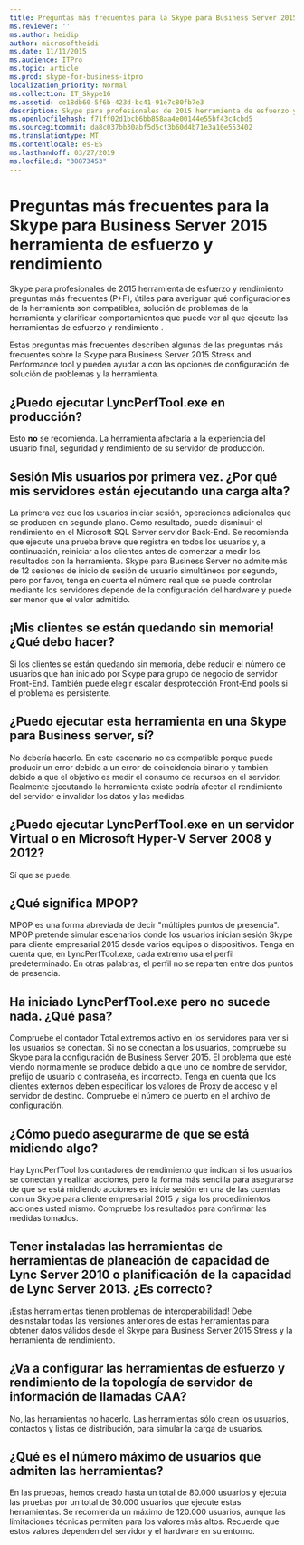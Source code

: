 ```yaml
---
title: Preguntas más frecuentes para la Skype para Business Server 2015 herramienta de esfuerzo y rendimiento
ms.reviewer: ''
ms.author: heidip
author: microsoftheidi
ms.date: 11/11/2015
ms.audience: ITPro
ms.topic: article
ms.prod: skype-for-business-itpro
localization_priority: Normal
ms.collection: IT_Skype16
ms.assetid: ce18db60-5f6b-423d-bc41-91e7c80fb7e3
description: Skype para profesionales de 2015 herramienta de esfuerzo y rendimiento preguntas más frecuentes (P+F), útiles para averiguar qué configuraciones de la herramienta son compatibles, solución de problemas de la herramienta y clarificar comportamientos que puede ver al que ejecute las herramientas de esfuerzo y rendimiento .
ms.openlocfilehash: f71ff02d1bcb6bb858aa4e00144e55bf43c4cbd5
ms.sourcegitcommit: da8c037bb30abf5d5cf3b60d4b71e3a10e553402
ms.translationtype: MT
ms.contentlocale: es-ES
ms.lasthandoff: 03/27/2019
ms.locfileid: "30873453"
---
```

# <a name="faq-for-the-skype-for-business-server-2015-stress-and-performance-tool"></a>Preguntas más frecuentes para la Skype para Business Server 2015 herramienta de esfuerzo y rendimiento
 
Skype para profesionales de 2015 herramienta de esfuerzo y rendimiento preguntas más frecuentes (P+F), útiles para averiguar qué configuraciones de la herramienta son compatibles, solución de problemas de la herramienta y clarificar comportamientos que puede ver al que ejecute las herramientas de esfuerzo y rendimiento .
  
 Estas preguntas más frecuentes describen algunas de las preguntas más frecuentes sobre la Skype para Business Server 2015 Stress and Performance tool y pueden ayudar a con las opciones de configuración de solución de problemas y la herramienta.
  
## <a name="can-i-run-lyncperftoolexe-in-production"></a>¿Puedo ejecutar LyncPerfTool.exe en producción?

Esto **no** se recomienda. La herramienta afectaría a la experiencia del usuario final, seguridad y rendimiento de su servidor de producción.
  
## <a name="im-logging-my-users-on-for-the-first-time-why-are-my-servers-running-a-high-load"></a>Sesión Mis usuarios por primera vez. ¿Por qué mis servidores están ejecutando una carga alta?

La primera vez que los usuarios iniciar sesión, operaciones adicionales que se producen en segundo plano. Como resultado, puede disminuir el rendimiento en el Microsoft SQL Server servidor Back-End. Se recomienda que ejecute una prueba breve que registra en todos los usuarios y, a continuación, reiniciar a los clientes antes de comenzar a medir los resultados con la herramienta. Skype para Business Server no admite más de 12 sesiones de inicio de sesión de usuario simultáneos por segundo, pero por favor, tenga en cuenta el número real que se puede controlar mediante los servidores depende de la configuración del hardware y puede ser menor que el valor admitido.
  
## <a name="my-clients-are-running-out-of-memory-what-should-i-do"></a>¡Mis clientes se están quedando sin memoria! ¿Qué debo hacer?

Si los clientes se están quedando sin memoria, debe reducir el número de usuarios que han iniciado por Skype para grupo de negocio de servidor Front-End. También puede elegir escalar desprotección Front-End pools si el problema es persistente.
  
## <a name="can-i-run-this-tool-on-a-skype-for-business-server-itself"></a>¿Puedo ejecutar esta herramienta en una Skype para Business server, sí?

No debería hacerlo. En este escenario no es compatible porque puede producir un error debido a un error de coincidencia binario y también debido a que el objetivo es medir el consumo de recursos en el servidor. Realmente ejecutando la herramienta existe podría afectar al rendimiento del servidor e invalidar los datos y las medidas.
  
## <a name="can-i-run-lyncperftoolexe-on-a-virtual-server-or-on-microsoft-hyper-v-server-20082012"></a>¿Puedo ejecutar LyncPerfTool.exe en un servidor Virtual o en Microsoft Hyper-V Server 2008 y 2012?

Sí que se puede.
  
## <a name="what-does-mpop-mean"></a>¿Qué significa MPOP?

MPOP es una forma abreviada de decir "múltiples puntos de presencia". MPOP pretende simular escenarios donde los usuarios inician sesión Skype para cliente empresarial 2015 desde varios equipos o dispositivos. Tenga en cuenta que, en LyncPerfTool.exe, cada extremo usa el perfil predeterminado. En otras palabras, el perfil no se reparten entre dos puntos de presencia.
  
## <a name="i-started-lyncperftoolexe-but-nothing-is-happening-whats-going-on"></a>Ha iniciado LyncPerfTool.exe pero no sucede nada. ¿Qué pasa?

Compruebe el contador Total extremos activo en los servidores para ver si los usuarios se conectan. Si no se conectan a los usuarios, compruebe su Skype para la configuración de Business Server 2015. El problema que esté viendo normalmente se produce debido a que uno de nombre de servidor, prefijo de usuario o contraseña, es incorrecto. Tenga en cuenta que los clientes externos deben especificar los valores de Proxy de acceso y el servidor de destino. Compruebe el número de puerto en el archivo de configuración.
  
## <a name="how-can-i-be-sure-that-something-is-being-measured"></a>¿Cómo puedo asegurarme de que se está midiendo algo?

Hay LyncPerfTool los contadores de rendimiento que indican si los usuarios se conectan y realizar acciones, pero la forma más sencilla para asegurarse de que se está midiendo acciones es inicie sesión en una de las cuentas con un Skype para cliente empresarial 2015 y siga los procedimientos acciones usted mismo. Compruebe los resultados para confirmar las medidas tomados.
  
## <a name="i-have-lync-server-2010-capacity-planning-tools-andor-lync-server-2013-capacity-planning-tools-installed-is-that-okay"></a>Tener instaladas las herramientas de herramientas de planeación de capacidad de Lync Server 2010 o planificación de la capacidad de Lync Server 2013. ¿Es correcto?

 ¡Estas herramientas tienen problemas de interoperabilidad! Debe desinstalar todas las versiones anteriores de estas herramientas para obtener datos válidos desde el Skype para Business Server 2015 Stress y la herramienta de rendimiento.
  
## <a name="will-the-stress-and-performance-tools-set-up-the-caa-call-information-server-topology"></a>¿Va a configurar las herramientas de esfuerzo y rendimiento de la topología de servidor de información de llamadas CAA?

No, las herramientas no hacerlo. Las herramientas sólo crean los usuarios, contactos y listas de distribución, para simular la carga de usuarios.
  
## <a name="what-is-the-maximum-number-of-users-that-the-tools-support"></a>¿Qué es el número máximo de usuarios que admiten las herramientas?

En las pruebas, hemos creado hasta un total de 80.000 usuarios y ejecuta las pruebas por un total de 30.000 usuarios que ejecute estas herramientas. Se recomienda un máximo de 120.000 usuarios, aunque las limitaciones técnicas permiten para los valores más altos. Recuerde que estos valores dependen del servidor y el hardware en su entorno.
  

